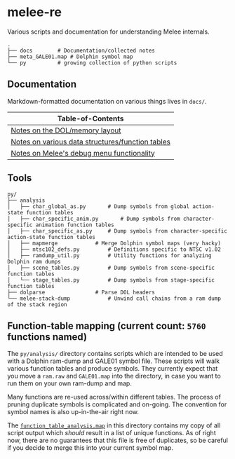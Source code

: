 # melee-re
Various scripts and documentation for understanding Melee internals.


```
.
├── docs		# Documentation/collected notes
├── meta_GALE01.map	# Dolphin symbol map
└── py			# growing collection of python scripts
```


## Documentation

Markdown-formatted documentation on various things lives in `docs/`.

| Table-of-Contents  | 
| ------------- | 
| [Notes on the DOL/memory layout](docs/LINKERMAP.md)   |
| [Notes on various data structures/function tables](docs/STRUCT.md)    |
| [Notes on Melee's debug menu functionality](docs/DEBUG.md) |


## Tools  

```
py/
├── analysis
│   ├── char_global_as.py		# Dump symbols from global action-state function tables
│   ├── char_specific_anim.py		# Dump symbols from character-specific animation function tables
│   ├── char_specific_as.py		# Dump symbols from character-specific action-state function tables
│   ├── mapmerge			# Merge Dolphin symbol maps (very hacky)
│   ├── ntsc102_defs.py			# Definitions specific to NTSC v1.02
│   ├── ramdump_util.py			# Utility functions for analyzing Dolphin ram dumps
│   ├── scene_tables.py			# Dump symbols from scene-specific function tables
│   └── stage_tables.py			# Dump symbols from stage-specific function tables
├── dolparse				# Parse DOL headers
└── melee-stack-dump			# Unwind call chains from a ram dump of the stack region
```

## Function-table mapping (current count: `5760` functions named)
The `py/analysis/` directory contains scripts which are intended to be used
with a Dolphin ram-dump and GALE01 symbol file. These scripts will walk various
function tables and produce symbols. They currently expect that you move a 
`ram.raw` and `GALE01.map` into the directory, in case you want to run them
on your own ram-dump and map.

Many functions are re-used across/within different tables. The process of pruning 
duplicate symbols is complicated and on-going. The convention for symbol names is
also up-in-the-air right now.

The [`function_table_analysis.map`](py/analysis/function_table_analysis.map) 
in this directory contains my copy of all script output which _should_ result 
in a list of unique functions. As of right now, there are no guarantees that 
this file is free of duplicates, so be careful if you decide to merge this 
into your current symbol map.
